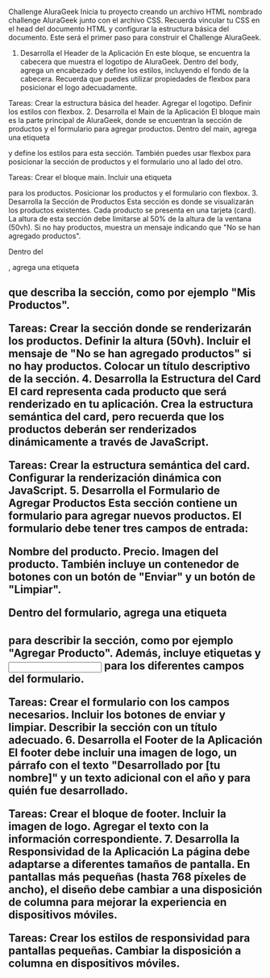 Challenge AluraGeek
Inicia tu proyecto creando un archivo HTML nombrado challenge AluraGeek junto con el archivo CSS. Recuerda vincular tu CSS en el head del documento HTML y configurar la estructura básica del documento. Este será el primer paso para construir el Challenge AluraGeek.

1. Desarrolla el Header de la Aplicación
En este bloque, se encuentra la cabecera que muestra el logotipo de AluraGeek. Dentro del body, agrega un encabezado y define los estilos, incluyendo el fondo de la cabecera. Recuerda que puedes utilizar propiedades de flexbox para posicionar el logo adecuadamente.

Tareas:
Crear la estructura básica del header.
Agregar el logotipo.
Definir los estilos con flexbox.
2. Desarrolla el Main de la Aplicación
El bloque main es la parte principal de AluraGeek, donde se encuentran la sección de productos y el formulario para agregar productos. Dentro del main, agrega una etiqueta <section> y define los estilos para esta sección. También puedes usar flexbox para posicionar la sección de productos y el formulario uno al lado del otro.

Tareas:
Crear el bloque main.
Incluir una etiqueta <section> para los productos.
Posicionar los productos y el formulario con flexbox.
3. Desarrolla la Sección de Productos
Esta sección es donde se visualizarán los productos existentes. Cada producto se presenta en una tarjeta (card). La altura de esta sección debe limitarse al 50% de la altura de la ventana (50vh). Si no hay productos, muestra un mensaje indicando que "No se han agregado productos".

Dentro del <section>, agrega una etiqueta <h2> que describa la sección, como por ejemplo "Mis Productos".

Tareas:
Crear la sección donde se renderizarán los productos.
Definir la altura (50vh).
Incluir el mensaje de "No se han agregado productos" si no hay productos.
Colocar un título descriptivo de la sección.
4. Desarrolla la Estructura del Card
El card representa cada producto que será renderizado en tu aplicación. Crea la estructura semántica del card, pero recuerda que los productos deberán ser renderizados dinámicamente a través de JavaScript.

Tareas:
Crear la estructura semántica del card.
Configurar la renderización dinámica con JavaScript.
5. Desarrolla el Formulario de Agregar Productos
Esta sección contiene un formulario para agregar nuevos productos. El formulario debe tener tres campos de entrada:

Nombre del producto.
Precio.
Imagen del producto.
También incluye un contenedor de botones con un botón de "Enviar" y un botón de "Limpiar".

Dentro del formulario, agrega una etiqueta <h2> para describir la sección, como por ejemplo "Agregar Producto". Además, incluye etiquetas <label> y <input> para los diferentes campos del formulario.

Tareas:
Crear el formulario con los campos necesarios.
Incluir los botones de enviar y limpiar.
Describir la sección con un título adecuado.
6. Desarrolla el Footer de la Aplicación
El footer debe incluir una imagen de logo, un párrafo con el texto "Desarrollado por [tu nombre]" y un texto adicional con el año y para quién fue desarrollado.

Tareas:
Crear el bloque de footer.
Incluir la imagen de logo.
Agregar el texto con la información correspondiente.
7. Desarrolla la Responsividad de la Aplicación
La página debe adaptarse a diferentes tamaños de pantalla. En pantallas más pequeñas (hasta 768 píxeles de ancho), el diseño debe cambiar a una disposición de columna para mejorar la experiencia en dispositivos móviles.

Tareas:
Crear los estilos de responsividad para pantallas pequeñas.
Cambiar la disposición a columna en dispositivos móviles.
